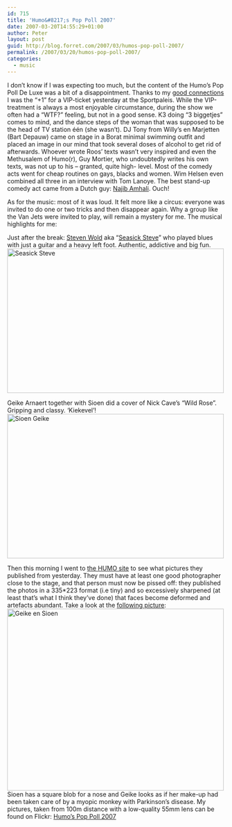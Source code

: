 ```yaml
---
id: 715
title: 'Humo&#8217;s Pop Poll 2007'
date: 2007-03-20T14:55:29+01:00
author: Peter
layout: post
guid: http://blog.forret.com/2007/03/humos-pop-poll-2007/
permalink: /2007/03/20/humos-pop-poll-2007/
categories:
  - music
---
```

I don&#8217;t know if I was expecting too much, but the content of the Humo&#8217;s Pop Poll De Luxe was a bit of a disappointment. Thanks to my [good connections](http://www.bnox.be) I was the &#8220;+1&#8221; for a VIP-ticket yesterday at the Sportpaleis. While the VIP-treatment is always a most enjoyable circumstance, during the show we often had a &#8220;WTF?&#8221; feeling, but not in a good sense. K3 doing &#8220;3 biggetjes&#8221; comes to mind, and the dance steps of the woman that was supposed to be the head of TV station één (she wasn&#8217;t). DJ Tony from Willy&#8217;s en Marjetten (Bart Depauw) came on stage in a Borat minimal swimming outfit and placed an image in our mind that took several doses of alcohol to get rid of afterwards. Whoever wrote Roos&#8217; texts wasn&#8217;t very inspired and even the Methusalem of Humo(r), Guy Mortier, who undoubtedly writes his own texts, was not up to his &#8211; granted, quite high- level. Most of the comedy acts went for cheap routines on gays, blacks and women. Wim Helsen even combined all three in an interview with Tom Lanoye. The best stand-up comedy act came from a Dutch guy: [Najib Amhali](http://www.najibamhali.nl/). Ouch!

As for the music: most of it was loud. It felt more like a circus: everyone was invited to do one or two tricks and then disappear again. Why a group like the Van Jets were invited to play, will remain a mystery for me. The musical highlights for me:

Just after the break: [Steven Wold](http://en.wikipedia.org/wiki/Seasick_Steve) aka &#8220;[Seasick Steve](http://www.seasicksteve.com/)&#8221; who played blues with just a guitar and a heavy left foot. Authentic, addictive and big fun.  
[<img loading="lazy" src="http://farm1.static.flickr.com/186/428001856_36cefb20b6.jpg" width="500" height="333" alt="Seasick Steve" />](http://www.flickr.com/photos/pforret/428001856/ "Photo Sharing")

Geike Arnaert together with Sioen did a cover of Nick Cave&#8217;s &#8220;Wild Rose&#8221;. Gripping and classy. &#8216;Kiekevel&#8217;!  
[<img loading="lazy" src="http://farm1.static.flickr.com/156/428001761_6ef3744b60.jpg" width="500" height="333" alt="Sioen Geike" />](http://www.flickr.com/photos/pforret/428001761/ "Photo Sharing")  
<!--more-->

Then this morning I went to [the HUMO site](http://www.humo.be) to see what pictures they published from yesterday. They must have at least one good photographer close to the stage, and that person must now be pissed off: they published the photos in a 335*223 format (i.e tiny) and so excessively sharpened (at least that&#8217;s what I think they&#8217;ve done) that faces become deformed and artefacts abundant. Take a look at the [following picture](http://www.humo.be/fotospecial/poppoll%202007%20optredens/slides/geike%20en%20sioen.html):  
[<img loading="lazy" src="http://farm1.static.flickr.com/183/428011275_9e09bb4a0c.jpg" width="500" height="419" alt="Geike en Sioen" />](http://www.flickr.com/photos/pforret/428011275/ "Photo Sharing")  
Sioen has a square blob for a nose and Geike looks as if her make-up had been taken care of by a myopic monkey with Parkinson&#8217;s disease. My pictures, taken from 100m distance with a low-quality 55mm lens can be found on Flickr: [Humo&#8217;s Pop Poll 2007](http://www.flickr.com/photos/pforret/sets/72157600011049138/)